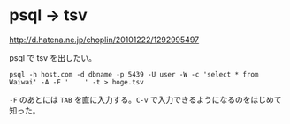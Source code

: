 # psql -> tsv
http://d.hatena.ne.jp/choplin/20101222/1292995497

psql で tsv を出したい。

```
psql -h host.com -d dbname -p 5439 -U user -W -c 'select * from Waiwai' -A -F '    ' -t > hoge.tsv
```

`-F` のあとには `TAB` を直に入力する。`C-v` で入力できるようになるのをはじめて知った。
